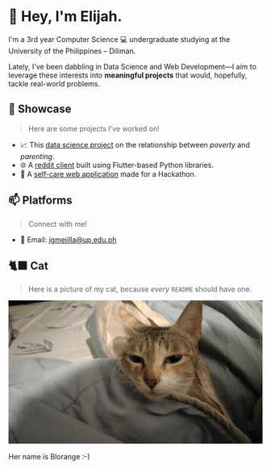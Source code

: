 # 🌱 Hey, I'm Elijah.

I'm a 3rd year Computer Science 💻 undergraduate studying at the University of the Philippines – Diliman. 

Lately, I've been dabbling in Data Science and Web Development—I aim to leverage these interests into **meaningful projects** that would, hopefully, tackle real-world problems.


## 🔭 Showcase
> Here are some projects I've worked on! 
- 📈 This [data science project](https://tes-birth-rate.vercel.app) on the relationship between *poverty* and *parenting*.
- 🌐 A [reddit client](https://github.com/UPD-CS-12/cs12222project-maca-mejilla) built using Flutter-based Python libraries.
- 🧸 A [self-care web application](https://github.com/compsat/bh24-based-template) made for a Hackathon. 

## 📫 Platforms
> Connect with me!
- 📧 Email: jgmejilla@up.edu.ph

## 🐈‍⬛ Cat
> Here is a picture of my cat, because *every* `README` should have one.

![blorange :-)](blorange.png)

Her name is Blorange :-)
